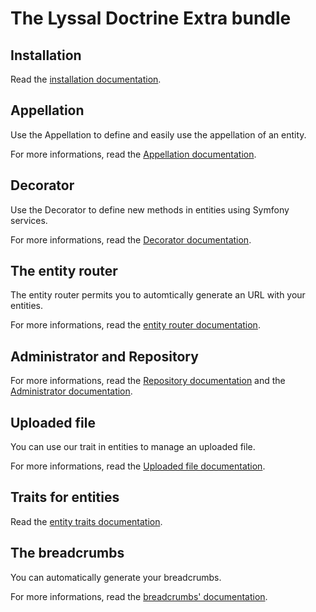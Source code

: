 # The Lyssal Doctrine Extra bundle

## Installation

Read the [installation documentation](doc/Installation.md).

## Appellation

Use the Appellation to define and easily use the appellation of an entity.

For more informations, read the [Appellation documentation](doc/Appellation.md).

## Decorator

Use the Decorator to define new methods in entities using Symfony services.

For more informations, read the [Decorator documentation](doc/Decorator.md).

## The entity router

The entity router permits you to automtically generate an URL with your entities.

For more informations, read the [entity router documentation](doc/EntityRouter.md).

## Administrator and Repository

For more informations, read the [Repository documentation](doc/Repository.md) and the [Administrator documentation](doc/Administrator.md).

## Uploaded file

You can use our trait in entities to manage an uploaded file.

For more informations, read the [Uploaded file documentation](doc/UploadedFile.md).

## Traits for entities

Read the [entity traits documentation](doc/EntityTraits.md).

## The breadcrumbs

You can automatically generate your breadcrumbs.

For more informations, read the [breadcrumbs' documentation](doc/Breadcrumbs.md).
